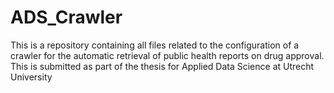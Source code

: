 # ADS_Crawler
This is a repository containing all files related to the configuration of a crawler for the automatic retrieval of public health reports on drug approval. This is submitted as part of the thesis for Applied Data Science at Utrecht University
